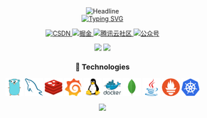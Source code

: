 <!-- 标题和简介 -->

<!--<h1 align="center">Hi 👋, I'm 闫同学 <img src="https://emojis.slackmojis.com/emojis/images/1531849430/4246/blob-sunglasses.gif?1531849430" width="30"/></h1> -->
<!--<h3 align="center"><img src="https://media.giphy.com/media/WUlplcMpOCEmTGBtBW/giphy.gif" width="30"/> A Gopher from Beijing,China. </h3>-->

<div align="center">
  <img src="https://readme-typing-svg.herokuapp.com?color=F7A4A4&size=30&center=true&vCenter=true&width=600&height=50&lines=Hello+There!%F0%9F%91%8B;I'm+闫同学;Welcome+to+My+GitHub+Space!" alt="Headline" />
</div>
<div align="center">
  <a href="https://git.io/typing-svg"><img src="https://readme-typing-svg.demolab.com?font=Fira+Code&pause=1000&color=A370F7&center=true&vCenter=true&width=435&lines=A+Gopher+from+China." alt="Typing SVG" /></a>
</div>

<!-- 社交徽章 -->

<p align="center">
  <a href="https://ibarryyan.blog.csdn.net/">
    <img alt="CSDN" src="https://img.shields.io/badge/CSDN-F05D5D?logoColor=white&style=for-the-badge">
  </a>
  <a href="https://juejin.cn/user/990022531286247">
    <img alt="掘金" src="https://img.shields.io/badge/稀土掘金-6EB6FF?logoColor=white&style=for-the-badge">
  </a>
  <a href="https://cloud.tencent.com/developer/user/7215614">
    <img alt="腾讯云社区" src="https://img.shields.io/badge/腾讯云社区-FFC76E?logoColor=white&style=for-the-badge">
  </a>
  <a href="https://github.com/ibarryyan/golang-tips-100/blob/master/img/wechat.jpg">
    <img alt="公众号" src="https://img.shields.io/badge/公众号-74FF5A?logoColor=white&style=for-the-badge">
  </a>
</p>

<!-- GitHub统计卡片 -->

<div align="center">
  <img height="200em" src="https://github-readme-stats.vercel.app/api?username=ibarryyan&show_icons=true&theme=radical&count_private=true"/>
  <img height="200em" src="https://github-readme-stats.vercel.app/api/top-langs/?username=ibarryyan&layout=compact&theme=radical&hide=javascript,html,css"/>
</div>

<h3 align="center">🚀 Technologies</h3>
<div align="center">
  <code><img height="40" src="https://raw.githubusercontent.com/devicons/devicon/master/icons/go/go-original.svg"></code>
  <code><img height="40" src="https://raw.githubusercontent.com/devicons/devicon/master/icons/mysql/mysql-original.svg"></code>
  <code><img height="40" src="https://raw.githubusercontent.com/devicons/devicon/master/icons/redis/redis-original.svg"></code>
  <code><img height="40" src="https://raw.githubusercontent.com/devicons/devicon/master/icons/grafana/grafana-original.svg"></code>
  <code><img height="40" src="https://raw.githubusercontent.com/devicons/devicon/master/icons/linux/linux-original.svg"></code>
  <code><img height="40" src="https://raw.githubusercontent.com/devicons/devicon/master/icons/docker/docker-original-wordmark.svg"></code>
  <code><img height="40" src="https://raw.githubusercontent.com/devicons/devicon/master/icons/mongodb/mongodb-original.svg"></code>
  <code><img height="40" src="https://raw.githubusercontent.com/devicons/devicon/master/icons/java/java-original.svg"></code>
  <code><img height="40" src="https://raw.githubusercontent.com/devicons/devicon/master/icons/prometheus/prometheus-original.svg"></code>
  <code><img height="40" src="https://raw.githubusercontent.com/devicons/devicon/master/icons/kubernetes/kubernetes-original.svg"></code>
</div>
<p></p>
<div align="center">
    <img height="240em" src="https://github-readme-activity-graph.vercel.app/graph?username=ibarryyan&hide_border=true&theme=rogue"/>
</div>


